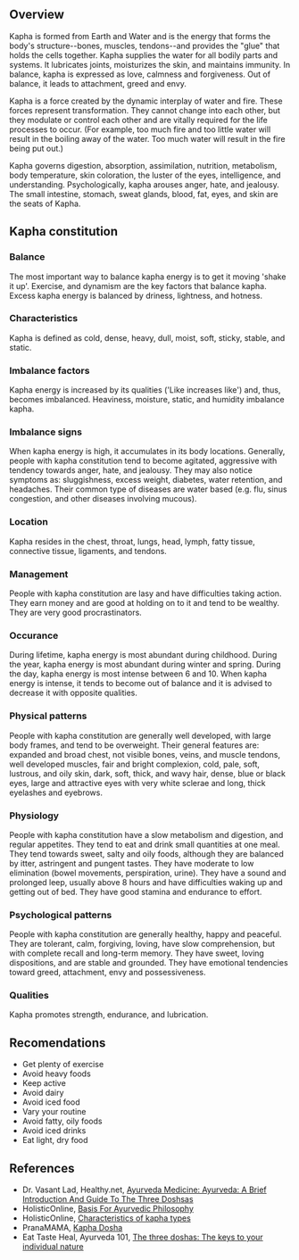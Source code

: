 ## Overview
Kapha is formed from Earth and Water and is the energy that forms the body's structure--bones, muscles, tendons--and provides the "glue" that holds the cells together. Kapha supplies the water for all bodily parts and systems. It lubricates joints, moisturizes the skin, and maintains immunity. In balance, kapha is expressed as love, calmness and forgiveness. Out of balance, it leads to attachment, greed and envy.

Kapha is a force created by the dynamic interplay of water and fire. These forces represent transformation. They cannot change into each other, but they modulate or control each other and are vitally required for the life processes to occur. (For example, too much fire and too little water will result in the boiling away of the water. Too much water will result in the fire being put out.)

Kapha governs digestion, absorption, assimilation, nutrition, metabolism, body temperature, skin coloration, the luster of the eyes, intelligence, and understanding. Psychologically, kapha arouses anger, hate, and jealousy. The small intestine, stomach, sweat glands, blood, fat, eyes, and skin are the seats of Kapha.

## Kapha constitution
### Balance
The most important way to balance kapha energy is to get it moving 'shake it up'. Exercise, and dynamism are the key factors that balance kapha. Excess kapha energy is balanced by driness, lightness, and hotness.

### Characteristics
Kapha is defined as cold, dense, heavy, dull, moist, soft, sticky, stable, and static.

### Imbalance factors
Kapha energy is increased by its qualities ('Like increases like') and, thus, becomes imbalanced. Heaviness, moisture, static, and humidity imbalance kapha.

### Imbalance signs
When kapha energy is high, it accumulates in its body locations. Generally, people with kapha constitution tend to become agitated, aggressive with tendency towards anger, hate, and jealousy. They may also notice symptoms as: sluggishness, excess weight, diabetes, water retention, and headaches. Their common type of diseases are water based (e.g. flu, sinus congestion, and other diseases involving mucous).

### Location
Kapha resides in the chest, throat, lungs, head, lymph, fatty tissue, connective tissue, ligaments, and tendons.

### Management
People with kapha constitution are lasy and have difficulties taking action. They earn money and are good at holding on to it and tend to be wealthy. They are very good procrastinators.

### Occurance
During lifetime, kapha energy is most abundant during childhood. During the year, kapha energy is most abundant during winter and spring. During the day, kapha energy is most intense between 6 and 10. When kapha energy is intense, it tends to become out of balance and it is advised to decrease it with opposite qualities.

### Physical patterns
People with kapha constitution are generally well developed, with large body frames, and tend to be overweight. Their general features are: expanded and broad chest, not visible bones, veins, and muscle tendons, well developed muscles, fair and bright complexion, cold, pale, soft, lustrous, and oily skin, dark, soft, thick, and wavy hair, dense, blue or black eyes, large and attractive eyes with very white sclerae and long, thick eyelashes and eyebrows.

### Physiology
People with kapha constitution have a slow metabolism and digestion, and regular appetites. They tend to eat and drink small quantities at one meal. They tend towards sweet, salty and oily foods, although they are balanced by itter, astringent and pungent tastes. They have moderate to low elimination (bowel movements, perspiration, urine). They have a sound and prolonged leep, usually above 8 hours and have difficulties waking up and getting out of bed. They have good stamina and endurance to effort.

### Psychological patterns
People with kapha constitution are generally healthy, happy and peaceful. They are tolerant, calm, forgiving, loving, have slow comprehension, but with complete recall and long-term memory. They have sweet, loving dispositions, and are stable and grounded. They have emotional tendencies toward greed, attachment, envy and possessiveness.

### Qualities
Kapha promotes strength, endurance, and lubrication.

## Recomendations
- Get plenty of exercise
- Avoid heavy foods
- Keep active
- Avoid dairy
- Avoid iced food
- Vary your routine
- Avoid fatty, oily foods
- Avoid iced drinks
- Eat light, dry food

## References
- Dr. Vasant Lad, Healthy.net, [Ayurveda Medicine: Ayurveda: A Brief Introduction And Guide To The Three Doshsas](http://www.healthy.net/Health/Article/Ayurveda_A_Brief_Introduction_and_Guide_to_the_Three_Doshsas/355/5)
- HolisticOnline, [Basis For Ayurvedic Philosophy](http://holisticonline.com/ayurveda/ayv-basis-tri-dosha.htm#kapha)
- HolisticOnline, [Characteristics of kapha types](http://holisticonline.com/ayurveda/ayv-kapha-characterisitics.htm)
- PranaMAMA, [Kapha Dosha](http://pranamama.biz/modalities/ayurveda/kapha/)
- Eat Taste Heal, Ayurveda 101, [The three doshas: The keys to your individual nature](http://eattasteheal.com/Ayurveda101/ETH_BodyTypes.htm)
